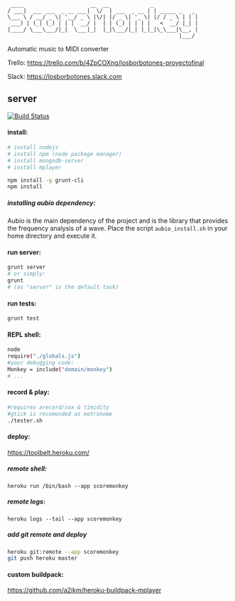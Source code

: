 ```
 ____                     __  __             _              
/ ___|  ___ ___  _ __ ___|  \/  | ___  _ __ | | _____ _   _ 
\___ \ / __/ _ \| '__/ _ \ |\/| |/ _ \| '_ \| |/ / _ \ | | |
 ___) | (_| (_) | | |  __/ |  | | (_) | | | |   <  __/ |_| |
|____/ \___\___/|_|  \___|_|  |_|\___/|_| |_|_|\_\___|\__, |
                                                      |___/ 
```
Automatic music to MIDI converter

Trello: https://trello.com/b/4ZpCOXng/losborbotones-proyectofinal

Slack: https://losborbotones.slack.com 

## server

[![Build Status](https://semaphoreci.com/api/v1/projects/7f2c0aa5-872c-4170-8077-9f64bb5dfd5c/408337/badge.svg)](https://semaphoreci.com/rodri042/scoremonkey) 

#### install:
```bash
# install nodejs
# install npm (node package manager)
# install mongodb-server
# install mplayer

npm install -g grunt-cli
npm install
```

##### installing aubio dependency:
Aubio is the main dependency of the project and is the library that provides the frequency analysis of a  wave. Place the script `aubio_install.sh` in your home directory and execute it.

#### run server:
```bash
grunt server
# or simply:
grunt
# (as "server" is the default task)
```

#### run tests:
```bash
grunt test
```

#### REPL shell:
```bash
node
require("./globals.js")
#your debugging code:
Monkey = include("domain/monkey")
# ...
```

#### record & play:
```bash
#requires arecord/sox & timidity
#gtick is recomended as metronome
./tester.sh
```

#### deploy:
https://toolbelt.heroku.com/

##### remote shell:
```heroku run /bin/bash --app scoremonkey```

##### remote logs:
```heroku logs --tail --app scoremonkey```

##### add git remote and deploy
```bash
heroku git:remote --app scoremonkey
git push heroku master
```

#### custom buildpack:
https://github.com/a2ikm/heroku-buildpack-mplayer
